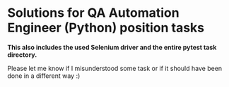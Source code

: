 # Solutions for QA Automation Engineer (Python) position tasks

**This also includes the used Selenium driver and the entire pytest task directory.**

Please let me know if I misunderstood some task or if it should have been done in a different way :)

